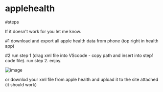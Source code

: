 # applehealth

#steps

If it doesn't work for you let me know.

#1
download and export all apple health data from phone (top right in health app)

#2
run step 1 (drag xml file into VScoode - copy path and insert into step1 code file). run step 2. enjoy.

![image](https://github.com/user-attachments/assets/5b2c879c-91a5-4db2-b0fe-b9a52a1bbb59)

or downlod your xml file from apple health and upload it to the site attached (it should work)